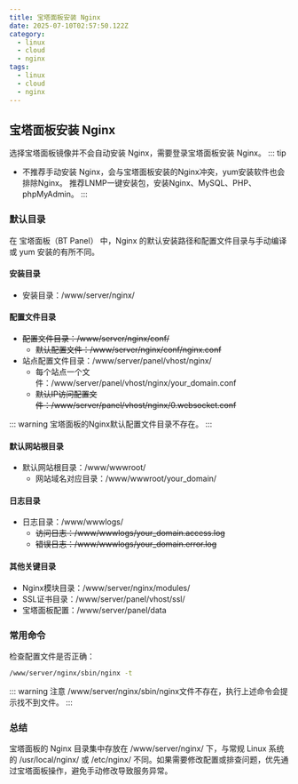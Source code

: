```yaml
---
title: 宝塔面板安装 Nginx
date: 2025-07-10T02:57:50.122Z
category:
  - linux
  - cloud
  - nginx
tags:
  - linux
  - cloud
  - nginx
---
```


## 宝塔面板安装 Nginx

选择宝塔面板镜像并不会自动安装 Nginx，需要登录宝塔面板安装 Nginx。
::: tip
- 不推荐手动安装 Nginx，会与宝塔面板安装的Nginx冲突，yum安装软件也会排除Nginx。
  推荐LNMP一键安装包，安装Nginx、MySQL、PHP、phpMyAdmin。
:::

### 默认目录

在 宝塔面板（BT Panel） 中，Nginx 的默认安装路径和配置文件目录与手动编译或 yum 安装的有所不同。

#### 安装目录
- 安装目录：/www/server/nginx/

#### 配置文件目录
- ~~配置文件目录：/www/server/nginx/conf/~~
  + ~~默认配置文件：/www/server/nginx/conf/nginx.conf~~
- 站点配置文件目录：/www/server/panel/vhost/nginx/
  + 每个站点一个文件：/www/server/panel/vhost/nginx/your_domain.conf
  + ~~默认IP访问配置文件：/www/server/panel/vhost/nginx/0.websocket.conf~~

::: warning 
宝塔面板的Nginx默认配置文件目录不存在。
:::


#### 默认网站根目录
- 默认网站根目录：/www/wwwroot/
  + 网站域名对应目录：/www/wwwroot/your_domain/

#### 日志目录
- 日志目录：/www/wwwlogs/
  + ~~访问日志：/www/wwwlogs/your_domain.access.log~~
  + ~~错误日志：/www/wwwlogs/your_domain.error.log~~

#### 其他关键目录
- Nginx模块目录：/www/server/nginx/modules/
- SSL证书目录：/www/server/panel/vhost/ssl/
- 宝塔面板配置：/www/server/panel/data

### 常用命令
检查配置文件是否正确：
```bash
/www/server/nginx/sbin/nginx -t
```

::: warning 注意
/www/server/nginx/sbin/nginx文件不存在，执行上述命令会提示找不到文件。
:::

### 总结
宝塔面板的 Nginx 目录集中存放在 /www/server/nginx/ 下，与常规 Linux 系统的 /usr/local/nginx/ 或 /etc/nginx/ 不同。如果需要修改配置或排查问题，优先通过宝塔面板操作，避免手动修改导致服务异常。
